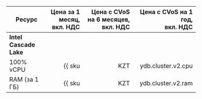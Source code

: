
| Ресурс        | Цена за 1 месяц,<br>вкл. НДС                  | Цена с CVoS на 6 месяцев,<br>вкл. НДС                                           | Цена с CVoS на 1 год,<br>вкл. НДС                                               |
|---------------|----------------------------------------------:|--------------------------------------------------------------------------------:|--------------------------------------------------------------------------------:|
| **Intel Cascade Lake**                                                                                                                                                                                                            |
| 100% vCPU | {{ sku|KZT|ydb.cluster.v2.cpu|month|string }} | {{ sku|KZT|v1.commitment.selfcheckout.m6.ydb.cpu.c100.v2|month|string }} (-15%) | {{ sku|KZT|v1.commitment.selfcheckout.y1.ydb.cpu.c100.v2|month|string }} (-22%) |
| RAM (за 1 ГБ) | {{ sku|KZT|ydb.cluster.v2.ram|month|string }} | {{ sku|KZT|v1.commitment.selfcheckout.m6.ydb.ram.v2|month|string }} (-15%) | {{ sku|KZT|v1.commitment.selfcheckout.y1.ydb.ram.v2|month|string }} (-22%)      |


